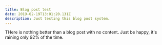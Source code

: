 ```yaml
---
title: Blog post test
date: 2019-02-19T13:01:20.131Z
description: Just testing this blog post system.
---
```

THere is nothing better than a blog post with no content. Just be happy, it's raining only 92% of the time.
